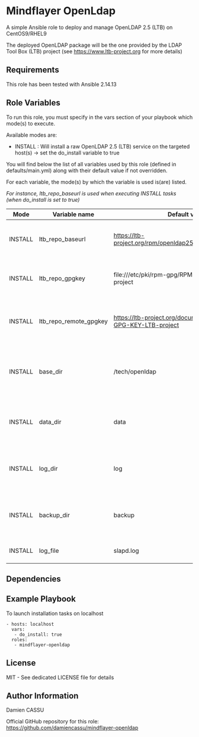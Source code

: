 Mindflayer OpenLdap
=========

A simple Ansible role to deploy and manage OpenLDAP 2.5 (LTB) on CentOS9/RHEL9

The deployed OpenLDAP package will be the one provided by the LDAP Tool Box (LTB) project (see https://www.ltb-project.org for more details)

Requirements
------------

This role has been tested with Ansible 2.14.13

Role Variables
--------------

To run this role, you must specify in the vars section of your playbook which mode(s) to execute.

Available modes are:

* INSTALL : Will install a raw OpenLDAP 2.5 (LTB) service on the targeted host(s) ->  set the do_install variable to true

You will find below the list of all variables used by this role (defined in defaults/main.yml) along with their default value if not overridden.

For each variable, the mode(s) by which the variable is used is(are) listed.

_For instance, ltb_repo_baseurl is used when executing INSTALL tasks (when do_install is set to true)_

| Mode | Variable name | Default value | Description |
| ---- | ------------- | ------------- | ----------- |
| INSTALL | ltb_repo_baseurl | https://ltb-project.org/rpm/openldap25/$releasever/$basearch | LTB Repo base url to configure in yum repo file |
| INSTALL | ltb_repo_gpgkey | file:///etc/pki/rpm-gpg/RPM-GPG-KEY-LTB-project | Local path where the LTB Repo GPG key is stored |
| INSTALL | ltb_repo_remote_gpgkey | https://ltb-project.org/documentation/\_static/RPM-GPG-KEY-LTB-project | Remote URL where the LTB Repo GPG key can be downloaded |
| INSTALL | base_dir | /tech/openldap | Root directory tree name where slapd directories will be created |
| INSTALL | data_dir | data | Name of the directory which will contain slapd mdb database |
| INSTALL | log_dir | log | Name of the directory which will contain slapd log files |
| INSTALL | backup_dir | backup | Name of the directory which will contain slapd backups |
| INSTALL | log_file | slapd.log | Name of the slapd log file |

Dependencies
------------


Example Playbook
----------------

To launch installation tasks on localhost

```
- hosts: localhost
  vars:
   - do_install: true
  roles:
   - mindflayer-openldap
```

License
-------

MIT - See dedicated LICENSE file for details

Author Information
------------------

Damien CASSU

Official GitHub repository for this role: https://github.com/damiencassu/mindflayer-openldap

